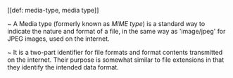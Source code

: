 [[def: media-type, media type]]

~ A Media type (formerly known as _MIME type_) is a standard way to indicate the nature and format of a file, in the same way as 'image/jpeg' for JPEG images, used on the internet.

~ It is a two-part identifier for file formats and format contents transmitted on the internet. Their purpose is somewhat similar to file extensions in that they identify the intended data format.

